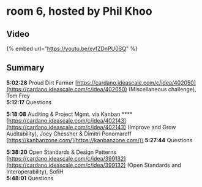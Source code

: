 # room 6, hosted by Phil Khoo

## Video

{% embed url="https://youtu.be/xvfZDnPU0SQ" %}

## Summary

**5:02:28** Proud Dirt Farmer [https://cardano.ideascale.com/c/idea/402050](https://cardano.ideascale.com/c/idea/402050) (Miscellaneous challenge), Tom Frey\
**5:12:17** Questions

**5:18:08** Auditing & Project Mgmt. via Kanban **** [https://cardano.ideascale.com/c/idea/402143](https://cardano.ideascale.com/c/idea/402143) (Improve and Grow Auditability), Joey Chessher & Dimitri Ponomareff\
[https://kanbanzone.com/](https://kanbanzone.com/)\
**5:27:44** Questions

**5:38:20** Open Standards & Design Patterns [https://cardano.ideascale.com/c/idea/399132](https://cardano.ideascale.com/c/idea/399132) (Open Standards and Interoperability), SofiH\
**5:48:01** Questions
